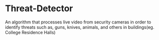 # Threat-Detector
An algorithm that processes live video from security cameras in order to identify threats such as, guns, knives, animals, and others in  buildings(eg. College Residence Halls)
